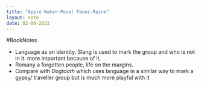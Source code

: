 ```yaml
---
title: "Apple Water-Povel Panni-Raine"
layout: note
date: 02-08-2022
---
```


#BookNotes 

-   Language as an identity. Slang is used to mark the group and who is not in it. more important because of it.
-   Romany a forgotten people, life on the margins.
-   Compare with *Dogtooth* which uses language in a similar way to mark a gypsy/ traveller group but is much more playful with it
